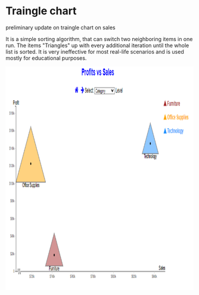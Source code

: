 # Traingle chart

preliminary update on traingle chart on sales

It is a simple sorting algorithm, that can switch two neighboring items in one run. The items "Triangles" up with every additional iteration until the whole list is sorted. It is very ineffective for most real-life scenarios and is used mostly for educational purposes.

<img src="assets/img/charts Image/Yemi.PNG" alt="App interface" width="1000" height="600">
